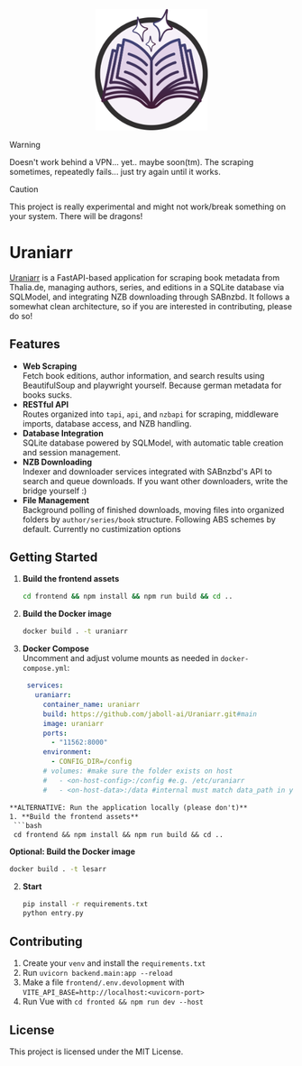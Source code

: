 
<p align="center">
  <img src="frontend/public/assets/uraniarr.svg" alt="Uraniarr Logo" width="200"/>
</p>

> [!WARNING]
> Doesn't work behind a VPN... yet.. maybe soon(tm). The scraping sometimes, repeatedly fails... just try again until it works. 

> [!CAUTION]
> This project is really experimental and might not work/break something on your system. There will be dragons!

# Uraniarr

[Uraniarr](https://de.wikipedia.org/wiki/Urania) is a FastAPI-based application for scraping book metadata from Thalia.de, managing authors, series, and editions in a SQLite database via SQLModel, and integrating NZB downloading through SABnzbd. It follows a somewhat clean architecture, so if you are interested in contributing, please do so! 

## Features

- **Web Scraping**  
  Fetch book editions, author information, and search results using BeautifulSoup and playwright yourself. Because german metadata for books sucks.
- **RESTful API**  
  Routes organized into `tapi`, `api`, and `nzbapi` for scraping, middleware imports, database access, and NZB handling.
- **Database Integration**  
  SQLite database powered by SQLModel, with automatic table creation and session management.
- **NZB Downloading**  
  Indexer and downloader services integrated with SABnzbd's API to search and queue downloads. If you want other downloaders, write the bridge yourself :)
- **File Management**  
  Background polling of finished downloads, moving files into organized folders by `author/series/book` structure. Following ABS schemes by default. Currently no custimization options

## Getting Started

1. **Build the frontend assets**  
   ```bash
   cd frontend && npm install && npm run build && cd ..
   ```
2. **Build the Docker image**  
   ```bash
   docker build . -t uraniarr
   ```
3. **Docker Compose**  
   Uncomment and adjust volume mounts as needed in `docker-compose.yml`:
   ```yaml
    services:
      uraniarr:
        container_name: uraniarr
        build: https://github.com/jaboll-ai/Uraniarr.git#main
        image: uraniarr
        ports:
          - "11562:8000"
        environment:
          - CONFIG_DIR=/config
        # volumes: #make sure the folder exists on host
        #   - <on-host-config>:/config #e.g. /etc/uraniarr
        #   - <on-host-data>:/data #internal must match data_path in your config
  ```
**ALTERNATIVE: Run the application locally (please don't)** 
1. **Build the frontend assets**  
   ```bash
   cd frontend && npm install && npm run build && cd ..
   ```
   **Optional: Build the Docker image**  
   ```bash
   docker build . -t lesarr
   ```
 2. **Start**
    ```bash
    pip install -r requirements.txt
    python entry.py
    ```

## Contributing
1. Create your `venv` and install the `requirements.txt`
2. Run `uvicorn backend.main:app --reload`
3. Make a file `frontend/.env.devolopment` with `VITE_API_BASE=http://localhost:<uvicorn-port>`
4. Run Vue with `cd fronted && npm run dev --host`

## License
This project is licensed under the MIT License.
